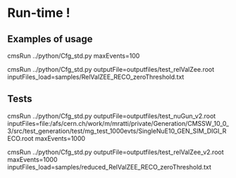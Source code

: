 # Run-time !

## Examples of usage
cmsRun ../python/Cfg_std.py maxEvents=100

cmsRun ../python/Cfg_std.py outputFile=outputfiles/test_relValZee.root inputFiles_load=samples/RelValZEE_RECO_zeroThreshold.txt 

## Tests
cmsRun ../python/Cfg_std.py outputFile=outputfiles/test_nuGun_v2.root inputFiles=file:/afs/cern.ch/work/m/mratti/private/Generation/CMSSW_10_0_3/src/test_generation/test/mg_test_1000evts/SingleNuE10_GEN_SIM_DIGI_RECO.root maxEvents=1000

cmsRun ../python/Cfg_std.py outputFile=outputfiles/test_relValZee_v2.root maxEvents=1000 inputFiles_load=samples/reduced_RelValZEE_RECO_zeroThreshold.txt 
